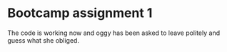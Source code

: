 
# Bootcamp assignment 1

The code is working now and oggy has been asked to leave politely and guess
what she obliged.
